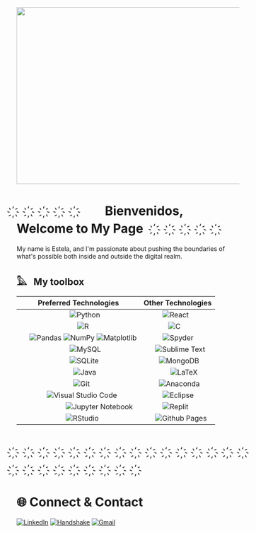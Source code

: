 
<img src="https://github.com/estelacruz/estelacruz/blob/main/estelaGif.gif" width="800" height="400">

# ҉　 ҉　 ҉　  ҉　 ҉　 &nbsp; &nbsp; Bienvenidos, Welcome to My Page &nbsp; &nbsp; ҉　 ҉　 ҉　 ҉　 ҉　   　 

My name is Estela, and I'm passionate about pushing the boundaries of what's possible both inside and outside the digital realm.

## 𓅓 &nbsp; My toolbox

| Preferred Technologies | Other Technologies | 
| --------------------- | ------------------------------- |
| &nbsp; &nbsp;&nbsp; &nbsp; &nbsp; &nbsp;&nbsp; &nbsp; &nbsp; &nbsp; &nbsp; &nbsp; &nbsp; &nbsp; ![Python](https://img.shields.io/badge/python-3670A0?style=for-the-badge&logo=python&logoColor=ffdd54) | &nbsp; &nbsp; &nbsp; &nbsp; &nbsp; ![React](https://img.shields.io/badge/react-%2320232a.svg?style=for-the-badge&logo=react&logoColor=%2361DAFB) |
| &nbsp; &nbsp; &nbsp; &nbsp; &nbsp; &nbsp; &nbsp; &nbsp; &nbsp; &nbsp; &nbsp; &nbsp; &nbsp; &nbsp; &nbsp; ![R](https://img.shields.io/badge/r-%23276DC3.svg?style=for-the-badge&logo=r&logoColor=white) | &nbsp; &nbsp; &nbsp; &nbsp; &nbsp; &nbsp; &nbsp;![C](https://img.shields.io/badge/C-00599C?style=for-the-badge&logo=c&logoColor=white) |
| &nbsp; &nbsp; &nbsp;![Pandas](https://img.shields.io/badge/pandas-%23150458.svg?style=for-the-badge&logo=pandas&logoColor=white) ![NumPy](https://img.shields.io/badge/numpy-%23013243.svg?style=for-the-badge&logo=numpy&logoColor=white) ![Matplotlib](https://img.shields.io/badge/Matplotlib-%23ffffff.svg?style=for-the-badge&logo=Matplotlib&logoColor=black) |  &nbsp; &nbsp; &nbsp; &nbsp; &nbsp; ![Spyder](https://img.shields.io/badge/Spyder-838485?style=for-the-badge&logo=spyder%20ide&logoColor=maroon) |
| &nbsp; &nbsp; &nbsp; &nbsp; &nbsp; &nbsp; &nbsp; &nbsp; &nbsp; &nbsp; &nbsp; &nbsp; &nbsp; ![MySQL](https://img.shields.io/badge/mysql-%2300f.svg?style=for-the-badge&logo=mysql&logoColor=white) | &nbsp; &nbsp; &nbsp; ![Sublime Text](https://img.shields.io/badge/sublime_text-%23575757.svg?style=for-the-badge&logo=sublime-text&logoColor=important)  |
| &nbsp; &nbsp; &nbsp; &nbsp; &nbsp; &nbsp; &nbsp; &nbsp; &nbsp; &nbsp; &nbsp; &nbsp; &nbsp; ![SQLite](https://img.shields.io/badge/sqlite-%2307405e.svg?style=for-the-badge&logo=sqlite&logoColor=white) | &nbsp; &nbsp; &nbsp; &nbsp; ![MongoDB](https://img.shields.io/badge/MongoDB-%234ea94b.svg?style=for-the-badge&logo=mongodb&logoColor=white) |
| &nbsp; &nbsp; &nbsp; &nbsp; &nbsp; &nbsp; &nbsp; &nbsp; &nbsp; &nbsp; &nbsp; &nbsp; &nbsp; &nbsp; ![Java](https://img.shields.io/badge/java-%23ED8B00.svg?style=for-the-badge&logo=openjdk&logoColor=white) | &nbsp; &nbsp; &nbsp; &nbsp; &nbsp; &nbsp; &nbsp; ![LaTeX](https://img.shields.io/badge/latex-%23008080.svg?style=for-the-badge&logo=latex&logoColor=white) |
| &nbsp; &nbsp; &nbsp; &nbsp; &nbsp; &nbsp; &nbsp; &nbsp; &nbsp; &nbsp; &nbsp; &nbsp; &nbsp; &nbsp; ![Git](https://img.shields.io/badge/git-%23F05033.svg?style=for-the-badge&logo=git&logoColor=white) | &nbsp; &nbsp; &nbsp; &nbsp;  ![Anaconda](https://img.shields.io/badge/Anaconda-%2344A833.svg?style=for-the-badge&logo=anaconda&logoColor=white) |
| &nbsp; &nbsp; &nbsp; &nbsp; &nbsp; &nbsp;  &nbsp; ![Visual Studio Code](https://img.shields.io/badge/Visual%20Studio%20Code-0078d7.svg?style=for-the-badge&logo=visual-studio-code&logoColor=white) | &nbsp; &nbsp; &nbsp; &nbsp; &nbsp; ![Eclipse](https://img.shields.io/badge/Eclipse-FE7A16.svg?style=for-the-badge&logo=Eclipse&logoColor=white) |
| &nbsp; &nbsp;&nbsp; &nbsp; &nbsp; &nbsp;&nbsp; &nbsp; &nbsp; &nbsp; &nbsp; &nbsp; &nbsp; ![Jupyter Notebook](https://img.shields.io/badge/jupyter-%23FA0F00.svg?style=for-the-badge&logo=jupyter&logoColor=white) | &nbsp; &nbsp; &nbsp; &nbsp; &nbsp; ![Replit](https://img.shields.io/badge/Replit-DD1200?style=for-the-badge&logo=Replit&logoColor=white) |
|  &nbsp; &nbsp;&nbsp; &nbsp; &nbsp; &nbsp;&nbsp; &nbsp; &nbsp; &nbsp; &nbsp; &nbsp; &nbsp;  ![RStudio](https://img.shields.io/badge/RStudio-4285F4?style=for-the-badge&logo=rstudio&logoColor=white)| &nbsp; &nbsp; &nbsp; ![Github Pages](https://img.shields.io/badge/github%20pages-121013?style=for-the-badge&logo=github&logoColor=white)|

#  ҉　 ҉　 ҉　  ҉　 ҉　 ҉　 ҉　  ҉　 ҉　 ҉　 ҉　 ҉　 ҉　 ҉　 ҉　 ҉　 ҉　 ҉　 ҉　 ҉　 ҉　 ҉　 ҉　 ҉　
# 🌐 Connect & Contact 
[![LinkedIn](https://img.shields.io/badge/LinkedIn-0077B5?style=for-the-badge&logo=linkedin&logoColor=white)](https://www.linkedin.com/in/estelabobadilla-cruz/) [![Handshake](https://img.shields.io/badge/Handshake-FF2F1C.svg?style=for-the-badge&logo=Handshake&logoColor=white)](https://app.joinhandshake.com/stu/users/23566056) [![Gmail](https://img.shields.io/badge/Gmail-D14836?style=for-the-badge&logo=gmail&logoColor=white)](mailto:%22Estela%20Bobadilla-Cruz%22<estelabcruz@nyu.edu>)


<!--
**estelacruz/estelacruz** is a ✨ _special_ ✨ repository because its `README.md` (this file) appears on your GitHub profile.

Here are some ideas to get you started:
- 👋🏽 &nbsp;
- 🔭 I’m currently working on ...
- 🌱 I’m currently learning ...
- 👯 I’m looking to collaborate on ...
- 🤔 I’m looking for help with ...
- 💬 Ask me about ...
- 📫 How to reach me: ...
- 😄 Pronouns: ...
- ⚡ Fun fact: ...
-->
